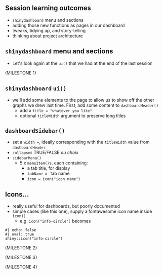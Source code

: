 ## Session learning outcomes

+ `shinydashboard` menu and sections
+ adding those new functions as pages in our dashboard
+ tweaks, tidying up, and story-telling
+ thinking about project architecture

## `shinydashboard` menu and sections
  
+ Let's look again at the `ui()` that we had at the end of the last session

(MILESTONE 1)

## `shinydashboard` `ui()`
+ we'll add some elements to the page to allow us to show off the other graphs we drew last time. First, add some content to `dashboardHeader()`
  + add a `title = "whatever you like"`
  + optional `titleWidth` argument to preserve long titles

## `dashboardSidebar()`
+ set a `width =`, ideally corresponding with the `titleWidth` value from `dashboardHeader`
+ `collapsed` TRUE/FALSE *au choix*
+ `sidebarMenu()`
  + 5 x `menuItem()`s, each containing:
    + a tab title, for display
    + `tabName = ` tab name
    + `icon = icon("icon name")`
    
## Icons...
+ really useful for dashboards, but poorly documented
+ simple cases (like this one), supply a fontawesome icon name inside `icon()`
  + e.g. `icon("info-circle")` becomes 

```{r}
#| echo: false
#| eval: true
shiny::icon("info-circle")
```



(MILESTONE 2)

(MILESTONE 3)

(MILESTONE 4)

<!-- something here to stop the qmd from NAing -->